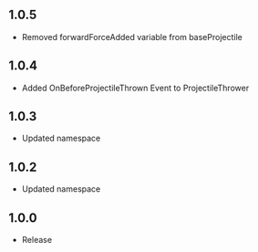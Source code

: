 ## 1.0.5
- Removed forwardForceAdded variable from baseProjectile

## 1.0.4
- Added OnBeforeProjectileThrown Event to ProjectileThrower

## 1.0.3
- Updated namespace

## 1.0.2
- Updated namespace

## 1.0.0
- Release


